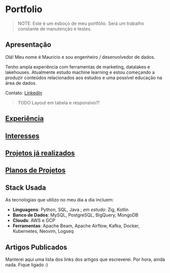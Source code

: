 ---
---

# Portfolio

> NOTE: Este é um esboço de meu portfólio. Será um trabalho constante de manutenção e testes.

## Apresentação  

Olá! Meu nome é Mauricio e sou engenheiro / desenvolvedor de dados. 

Tenho ampla experiência com ferramentas de marketing, datalakes e lakehouses. Atualmente estudo machine learning e estou começando a produzir conteúdos relacionados aos estudos e uma possível educação na área de dados.

Contato: [LinkedIn](https://www.linkedin.com/in/mauasoliveira/)

> TODO Layout em tabela e responsivo?!

## [Experiência](./experiencia.md)

## [Interesses](./interesses.md)

## [Projetos já realizados](./projetos.md)

## [Planos de Projetos](./planos.md)

## Stack Usada  

As tecnologias que utilizo no meu dia a dia incluem:  
- **Linguagens**: Python, SQL, Java ; _em estudo_: Zig, Kotlin
- **Banco de Dados**: MySQL, PostgreSQL, BigQuery, MongoDB  
- **Clouds**: AWS e GCP
- **Ferramentas**: Apache Beam, Apache Airflow, Kafka, Docker, Kubernetes, Neovim, Logseq  

## Artigos Publicados  

Manterei aqui uma lista dos links dos artigos que escreverei. Por hora, ainda nada.
Fique ligado :)


